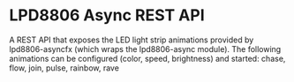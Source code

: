 # LPD8806 Async REST API

A REST API that exposes the LED light strip animations provided by lpd8806-asyncfx (which wraps the lpd8806-async module).  The following animations can be configured (color, speed, brightness) and started: chase, flow, join, pulse, rainbow, rave
